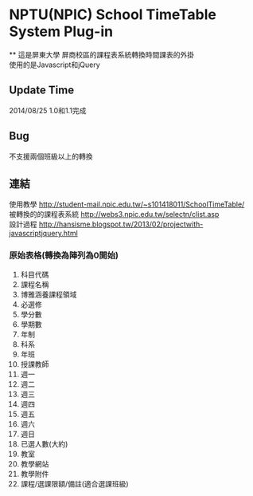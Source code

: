 # NPTU(NPIC) School TimeTable System Plug-in #
**
這是屏東大學 屏商校區的課程表系統轉換時間課表的外掛  
使用的是Javascript和jQuery  
## Update Time
2014/08/25 1.0和1.1完成  
## Bug  
不支援兩個班級以上的轉換  
## 連結 
使用教學 http://student-mail.npic.edu.tw/~s101418011/SchoolTimeTable/  
被轉換的的課程表系統 http://webs3.npic.edu.tw/selectn/clist.asp  
設計過程 http://hansisme.blogspot.tw/2013/02/projectwith-javascriptjquery.html  
### 原始表格(轉換為陣列為0開始)
<ol>
	<li>科目代碼
	<li>課程名稱
	<li>博雅涵養課程領域
	<li>必選修
	<li>學分數
	<li>學期數
	<li>年制
	<li>科系
	<li>年班
	<li>授課教師
	<li>週一
	<li>週二
	<li>週三
	<li>週四
	<li>週五
	<li>週六
	<li>週日
	<li>已選人數(大約)
	<li>教室
	<li>教學網站
	<li>教學附件
	<li>課程/選課限額/備註(適合選課班級)
</ol>
